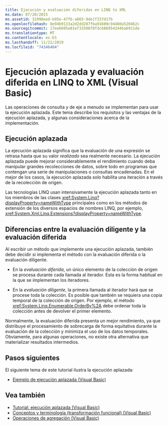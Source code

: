```yaml
---
title: Ejecución y evaluación diferidas en LINQ to XML
ms.date: 07/20/2015
ms.assetid: 31998eed-b95e-47fb-a865-9de1f337d1fb
ms.openlocfilehash: 8e94b9133a2d2dd287fba91600c94460a5204b2c
ms.sourcegitcommit: 17ee6605e01ef32506f8fdc686954244ba6911de
ms.translationtype: MT
ms.contentlocale: es-ES
ms.lasthandoff: 11/22/2019
ms.locfileid: "74346404"
---
```

# <a name="deferred-execution-and-lazy-evaluation-in-linq-to-xml-visual-basic"></a>Ejecución aplazada y evaluación diferida en LINQ to XML (Visual Basic)
Las operaciones de consulta y de eje a menudo se implementan para usar la ejecución aplazada. Este tema describe los requisitos y las ventajas de la ejecución aplazada, y algunas consideraciones acerca de la implementación.  
  
## <a name="deferred-execution"></a>Ejecución aplazada  
 La ejecución aplazada significa que la evaluación de una expresión se retrasa hasta que su valor *realizado* sea realmente necesario. La ejecución aplazada puede mejorar considerablemente el rendimiento cuando deba manipular grandes recolecciones de datos, sobre todo en programas que contengan una serie de manipulaciones o consultas encadenadas. En el mejor de los casos, la ejecución aplazada solo habilita una iteración a través de la recolección de origen.  
  
 Las tecnologías LINQ usan intensivamente la ejecución aplazada tanto en los miembros de las clases <xref:System.Linq?displayProperty=nameWithType> principales como en los métodos de extensión de los diversos espacios de nombres LINQ, por ejemplo, <xref:System.Xml.Linq.Extensions?displayProperty=nameWithType>.  
  
## <a name="eager-vs-lazy-evaluation"></a>Diferencias entre la evaluación diligente y la evaluación diferida  
 Al escribir un método que implemente una ejecución aplazada, también debe decidir si implementa el método con la evaluación diferida o la evaluación diligente.  
  
- En la *evaluación diferida*, un único elemento de la colección de origen se procesa durante cada llamada al iterador. Esta es la forma habitual en la que se implementan los iteradores.  
  
- En la *evaluación diligente*, la primera llamada al iterador hará que se procese toda la colección. Es posible que también se requiera una copia temporal de la colección de origen. Por ejemplo, el método <xref:System.Linq.Enumerable.OrderBy%2A> debe ordenar toda la colección antes de devolver el primer elemento.  
  
 Normalmente, la evaluación diferida presenta un mejor rendimiento, ya que distribuye el procesamiento de sobrecarga de forma equitativa durante la evaluación de la colección y minimiza el uso de los datos temporales. Obviamente, para algunas operaciones, no existe otra alternativa que materializar resultados intermedios.  
  
## <a name="next-steps"></a>Pasos siguientes  
 El siguiente tema de este tutorial ilustra la ejecución aplazada:  
  
- [Ejemplo de ejecución aplazada (Visual Basic)](../../../../visual-basic/programming-guide/concepts/linq/deferred-execution-example.md)  
  
## <a name="see-also"></a>Vea también

- [Tutorial: ejecución aplazada (Visual Basic)](../../../../visual-basic/programming-guide/concepts/linq/tutorial-deferred-execution.md)
- [Conceptos y terminología (transformación funcional) (Visual Basic)](../../../../visual-basic/programming-guide/concepts/linq/concepts-and-terminology-functional-transformation.md)
- [Operaciones de agregación (Visual Basic)](../../../../visual-basic/programming-guide/concepts/linq/aggregation-operations.md)

